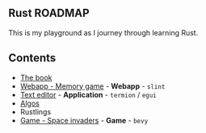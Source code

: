 ## Rust ROADMAP
This is my playground as I journey through learning Rust.

## Contents
- [The book](./01_the_book/README.md)
- [Webapp - Memory game](./02_memory/README.md) - **Webapp** - `slint`
- [Text editor](./04_text_editor/README.md) - **Application** - `termion` / `egui`
- [Algos]('./05_algo/README.md')
- Rustlings
- [Game - Space invaders]('./07_space_invaders/README.md') - **Game** - `bevy`

